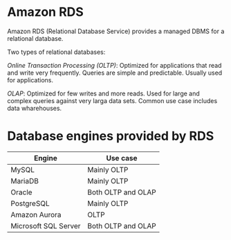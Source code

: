 # Amazon RDS

Amazon RDS (Relational Database Service) provides a managed DBMS for a
relational database.

Two types of relational databases:

*Online Transaction Processing (OLTP)*: Optimized for applications that read and
write very frequently. Queries are simple and predictable. Usually used for
applications.

*OLAP*: Optimized for few writes and more reads. Used for large and complex
queries against very larga data sets. Common use case includes data wharehouses.

# Database engines provided by RDS

| Engine               | Use case           |
| -------------------- | ------------------ |
| MySQL                | Mainly OLTP        |
| MariaDB              | Mainly OLTP        |
| Oracle               | Both OLTP and OLAP |
| PostgreSQL           | Mainly OLTP        |
| Amazon Aurora        | OLTP               |
| Microsoft SQL Server | Both OLTP and OLAP |
